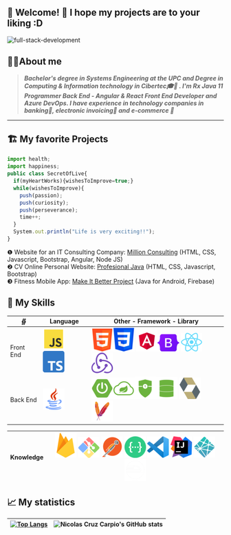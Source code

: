 <!-- <img align="center" src="https://github.com/nicolasbncruz/nicolasbncruz/blob/master/banner.png"/> -->
## 🏡 Welcome! 👋 I hope my projects are to your liking :D
<span style="align:center">![full-stack-development](https://user-images.githubusercontent.com/24864482/111586408-c8dd8a80-878e-11eb-94c8-483e2962a667.gif)</span>
<!---
System.out.print.ln('Hello World!');

-->

## 👨‍💻About me
> ***Bachelor's degree in Systems Engineering at the UPC and Degree in Computing & Information technology in Cibertec🎓🥇 . I'm Rx Java 11 Programmer Back End - Angular & React Front End Developer and Azure DevOps. I have experience in technology companies in banking🏦, electronic invoicing🧾 and e-commerce 🛒***
***
## 🏗 My favorite Projects
```javascript
import health;
import happiness;
public class SecretOfLive{
  if(myHeartWorks){wishesToImprove=true;} 
  while(wishesToImprove){    
    push(passion);    
    push(curiosity);
    push(perseverance);
    time++;
  }  
  System.out.println("Life is very exciting!!");
}
```

❶ Website for an IT Consulting Company: [Million Consulting](https://github.com/nicolasbncruz/upc) (HTML, CSS, Javascript, Bootstrap, Angular, Node JS)  
❷ CV Online Personal Website: [Profesional Java](https://github.com/nicolasbncruz/webpage) (HTML, CSS, Javascript, Bootstrap)  
❸ Fitness Mobile App: [Make It Better Project](https://github.com/nicolasbncruz/makeitbetter) (Java for Android, Firebase)  
<!---❹ My favorite search engine is [Duck Duck Go](https://duckduckgo.com)  
❺ My favorite search engine is [Duck Duck Go](https://duckduckgo.com)  
❻  
❼  
❽  
❾  
❿  -->

## 🧰 My Skills
| ∯ | Language | Other - Framework - Library |
| --- | --- | --- |
| Front End | ![](javascript.png)![](typescript.png) | ![](html.png)![](css.png) ![](angular.png)![](bootstrap.png) ![](react.png)![](redux.png)   |
| Back End   | ![](java.png)        | ![](spring.png)![](cloud.png)![](security.png)![](data.png)    ![](hibernate.png)![](maven.png) |

| Knowledge | ![](firebase.png)  ![](git-bash.png)   ![](postman.png)   ![](swagger.png)     ![](visual.png)   ![](intellij.png)   ![](netlify.png)   ![](railway.png) |
| --- | --- |

<!--
|  ∯        |                                    Tools                                              | Databases                       | Library                 |
|------------|------------------------------------------------------------------------------------------|---------------------------------|-----------------------|
| knowledge  | ![](java.png)        | ![](spring.png)![](cloud.png)![](security.png)![](data.png)       | ![](hibernate.png)![](maven.png)|
![](1606562016017.png)
```html
<!DOCTYPE HTML>
<html>
  <head>
    <title>My Favorite Projects</title>
  </head>
  <body>
    <div><h1>Thanks for your visit!</h1></div>
  </body>
</html>
```
-->
## 📈 My statistics
|[![Top Langs](https://github-readme-stats.vercel.app/api/top-langs/?username=nicolasbncruz&show_icons=true&theme=tokyonight)](https://github.com/nicolasbncruz/github-readme-stats)|![Nicolas Cruz Carpio's GitHub stats](https://github-readme-stats.vercel.app/api?username=nicolasbncruz&show_icons=true&theme=tokyonight)|
|---|---|

